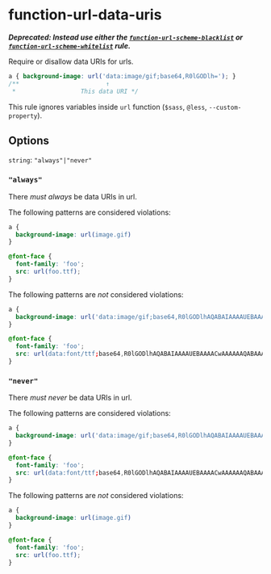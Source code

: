 # function-url-data-uris

***Deprecated: Instead use either the [`function-url-scheme-blacklist`](../function-url-scheme-blacklist/README.md) or [`function-url-scheme-whitelist`](../function-url-scheme-whitelist/README.md) rule.***

Require or disallow data URIs for urls.

```css
a { background-image: url('data:image/gif;base64,R0lGODlh='); }
/**                        ↑
 *                  This data URI */
```

This rule ignores variables inside `url` function (`$sass`, `@less`, `--custom-property`).

## Options

`string`: `"always"|"never"`

### `"always"`

There *must always* be data URIs in url.

The following patterns are considered violations:

```css
a {
  background-image: url(image.gif)
}
```

```css
@font-face {
  font-family: 'foo';
  src: url(foo.ttf);
}
```

The following patterns are *not* considered violations:

```css
a {
  background-image: url('data:image/gif;base64,R0lGODlhAQABAIAAAAUEBAAAACwAAAAAAQABAAACAkQBADs=')
}
```

```css
@font-face {
  font-family: 'foo';
  src: url(data:font/ttf;base64,R0lGODlhAQABAIAAAAUEBAAAACwAAAAAAQABAAACAkQBADs=);
}
```

### `"never"`

There *must never* be data URIs in url.

The following patterns are considered violations:

```css
a {
  background-image: url('data:image/gif;base64,R0lGODlhAQABAIAAAAUEBAAAACwAAAAAAQABAAACAkQBADs=')
}
```

```css
@font-face {
  font-family: 'foo';
  src: url(data:font/ttf;base64,R0lGODlhAQABAIAAAAUEBAAAACwAAAAAAQABAAACAkQBADs=);
}
```

The following patterns are *not* considered violations:

```css
a {
  background-image: url(image.gif)
}
```

```css
@font-face {
  font-family: 'foo';
  src: url(foo.ttf);
}
```
